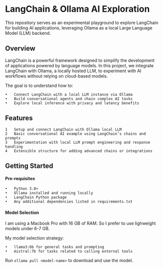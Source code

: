 # LangChain & Ollama AI Exploration

This repository serves as an experimental playground to explore LangChain for building AI applications, leveraging Ollama as a local Large Language Model (LLM) backend.

## Overview

LangChain is a powerful framework designed to simplify the development of applications powered by language models. In this project, we integrate LangChain with Ollama, a locally hosted LLM, to experiment with AI workflows without relying on cloud-based models.

The goal is to understand how to:

	•	Connect LangChain with a local LLM instance via Ollama
	•	Build conversational agents and chain complex AI tasks
	•	Explore local inference with privacy and latency benefits

## Features
	1	Setup and connect LangChain with Ollama local LLM
	2	Basic conversational AI example using LangChain’s chains and prompts
	3	Experimentation with local LLM prompt engineering and response handling
	4	Extensible structure for adding advanced chains or integrations

## Getting Started

#### Pre-requisites
	•	Python 3.8+
	•	Ollama installed and running locally
	•	LangChain Python package
	•	Any additional dependencies listed in requirements.txt

#### Model Selection
I am using a Macbook Pro with 16 GB of RAM. So I prefer to use lighweight models under 6-7 GB.

My model selection strategy:

	•	llama3:8b for general tasks and prompting
    •	mistral:7b for tasks related to calling external tools

Run `ollama pull <model-name>` to download and use the model.